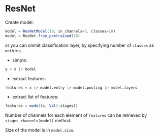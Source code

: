 # ResNet

Create model:

```julia
model = ResNetModel(18; in_channels=3, classes=10)
model = ResNet.from_pretrained(18)
```

or you can ommit classification layer,
by specifying number of `classes` as `nothing`.

- simple:

```julia
y = x |> model
```

- extract features:

```julia
features = x |> model.entry |> model.pooling |> model.layers
```

- extract list of features:

```julia
features = model(x, Val(:stages))
```

Number of channels for each element of `features`
can be retrieved by `stages_channels(model)` method.

Size of the model is in `model.size`.
